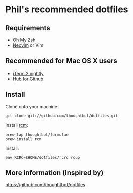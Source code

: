 # Phil's recommended dotfiles

## Requirements

- [Oh My Zsh](https://github.com/robbyrussell/oh-my-zsh)
- [Neovim](http://neovim.org/) or Vim

## Recommended for Mac OS X users

- [iTerm 2 nightly](https://iterm2.com/nightly/latest)
- [Hub for Github](https://github.com/github/hub)

## Install

Clone onto your machine:

```shell
git clone git://github.com/thoughtbot/dotfiles.git
```

Install [rcm](https://github.com/thoughtbot/rcm):

```shell
brew tap thoughtbot/formulae
brew install rcm
```

Install:

```shell
env RCRC=$HOME/dotfiles/rcrc rcup
```

## More information (Inspired by)

https://github.com/thoughtbot/dotfiles

